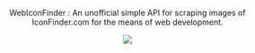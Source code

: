 <p align="center">WebIconFinder : An unofficial simple API for scraping images of IconFinder.com for the means of web development.</p>

<div align="center">
<img src="https://uploads-ssl.webflow.com/5d9ba0eb5f6edb77992a99d0/5e1ef88d24ceb82897e14ec0_182503-512%20(1).png" style="border:1px solid white;">
</div>
